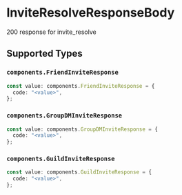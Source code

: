 # InviteResolveResponseBody

200 response for invite_resolve


## Supported Types

### `components.FriendInviteResponse`

```typescript
const value: components.FriendInviteResponse = {
  code: "<value>",
};
```

### `components.GroupDMInviteResponse`

```typescript
const value: components.GroupDMInviteResponse = {
  code: "<value>",
};
```

### `components.GuildInviteResponse`

```typescript
const value: components.GuildInviteResponse = {
  code: "<value>",
};
```

